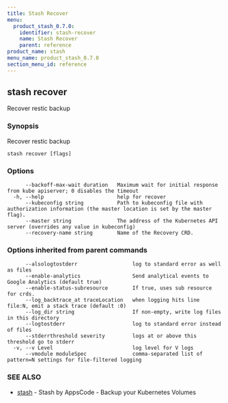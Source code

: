 ```yaml
---
title: Stash Recover
menu:
  product_stash_0.7.0:
    identifier: stash-recover
    name: Stash Recover
    parent: reference
product_name: stash
menu_name: product_stash_0.7.0
section_menu_id: reference
---
```

## stash recover

Recover restic backup

### Synopsis

Recover restic backup

```
stash recover [flags]
```

### Options

```
      --backoff-max-wait duration   Maximum wait for initial response from kube apiserver; 0 disables the timeout
  -h, --help                        help for recover
      --kubeconfig string           Path to kubeconfig file with authorization information (the master location is set by the master flag).
      --master string               The address of the Kubernetes API server (overrides any value in kubeconfig)
      --recovery-name string        Name of the Recovery CRD.
```

### Options inherited from parent commands

```
      --alsologtostderr                  log to standard error as well as files
      --enable-analytics                 Send analytical events to Google Analytics (default true)
      --enable-status-subresource        If true, uses sub resource for crds.
      --log_backtrace_at traceLocation   when logging hits line file:N, emit a stack trace (default :0)
      --log_dir string                   If non-empty, write log files in this directory
      --logtostderr                      log to standard error instead of files
      --stderrthreshold severity         logs at or above this threshold go to stderr
  -v, --v Level                          log level for V logs
      --vmodule moduleSpec               comma-separated list of pattern=N settings for file-filtered logging
```

### SEE ALSO

* [stash](/docs/reference/stash.md)	 - Stash by AppsCode - Backup your Kubernetes Volumes

